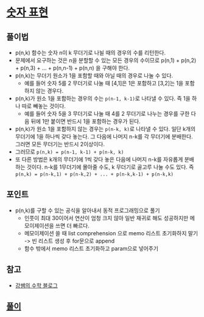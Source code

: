 # [숫자 표현](http://level.goorm.io/exam/43129/%EC%88%AB%EC%9E%90-%ED%91%9C%ED%98%84/quiz/1)

## 풀이법
- p(n,k) 함수는 숫자 n이 k 무더기로 나뉠 때의 경우의 수를 리턴한다.
- 문제에서 요구하는 것은 n을 분할할 수 있는 모든 경우의 수이므로 p(n,1) + p(n,2) + p(n,3) + ... + p(n,n-1) + p(n,n) 을 구해야 한다. 
- p(n,k)는 무더기 원소가 1을 포함할 때와 아닐 때의 경우로 나눌 수 있다.
  - 예를 들어 숫자 5를 2 무더기로 나눌 때 [4,1]은 1은 포함하고 [3,2]는 1을 포함하지 않는 경우다. 
- p(n,k)가 원소 1을 포함하는 경우의 수는 `p(n-1, k-1)`로 나타낼 수 있다. 즉 1을 하나 따로 빼놓는 것이다. 
  - 예를 들어 숫자 5을 3 무더기로 나눌 때 4를 2 무더기로 나누는 경우를 구한 다음 뒤에 1만 붙이면 반드시 1을 포함하는 경우가 된다.
- p(n,k)가 원소 1을 포함하지 않는 경우는 `p(n-k, k)`로 나타낼 수 있다. 일단 k개의 무더기에 1을 하나씩 갖다 놓는다. 그 다음에 나머지 n-k를 각 무더기에 분배한다. 그러면 모든 무더기는 반드시 2이상이다. 
- 그러므로 `p(n,k) = p(n-1, k-1) + p(n-k, k)` 
- 또 다른 방법은 k개의 무더기에 1씩 갖다 놓은 다음에 나머지 n-k를 자유롭게 분배하는 것이다. n-k를 1무더기에 몰아줄 수도, k 무더기로 골고루 나눌 수도 있다. 즉 `p(n,k) = p(n-k,1) + p(n-k,2) + ... + p(n-k,k-1) + p(n-k,k)`

## 포인트
- p(n,k)를 구할 수 있는 공식을 알아내서 동적 프로그래밍으로 풀기
  - 인풋이 최대 30이어서 연산이 엄청 크지 않아 일반 재귀로 해도 성공하지만 메모이제이션을 쓰면 더 빠르다.  
  - 메모이제이션 쓸 때 list comprehension 으로 memo 리스트 초기화하지 말기 -> 빈 리스트 생성 후 for문으로 append 
  - 함수 밖에서 memo 리스트 초기화하고 param으로 넣어주기

## 참고
- [강쌤의 수학 블로그](https://m.blog.naver.com/PostView.nhn?blogId=vollollov&logNo=220989048062&proxyReferer=https%3A%2F%2Fwww.google.com%2F)

## [풀이](./index.py)